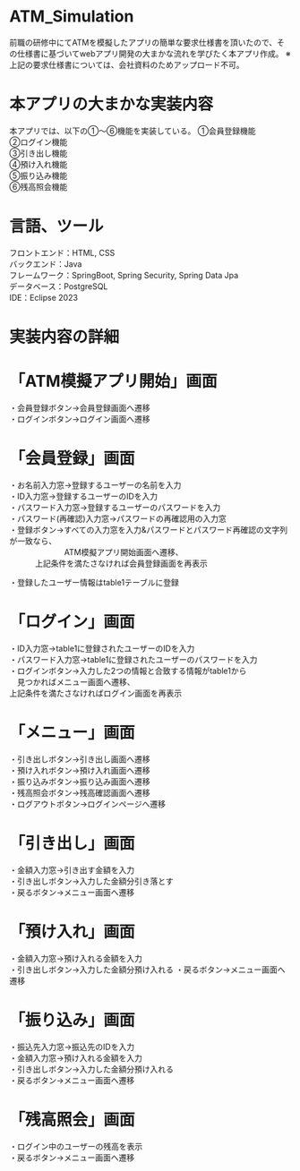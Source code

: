 # ATM_Simulation  
前職の研修中にてATMを模擬したアプリの簡単な要求仕様書を頂いたので、その仕様書に基づいてwebアプリ開発の大まかな流れを学びたく本アプリ作成。
※上記の要求仕様書については、会社資料のためアップロード不可。

# 本アプリの大まかな実装内容
本アプリでは、以下の①～⑥機能を実装している。
①会員登録機能  
②ログイン機能  
③引き出し機能  
④預け入れ機能  
⑤振り込み機能  
⑥残高照会機能  

# 言語、ツール
フロントエンド：HTML, CSS  
バックエンド：Java  
フレームワーク：SpringBoot, Spring Security, Spring Data Jpa  
データベース：PostgreSQL  
IDE：Eclipse 2023  

# 実装内容の詳細
# 「ATM模擬アプリ開始」画面  
・会員登録ボタン→会員登録画面へ遷移  
・ログインボタン→ログイン画面へ遷移  

# 「会員登録」画面  
・お名前入力窓→登録するユーザーの名前を入力  
・ID入力窓→登録するユーザーのIDを入力  
・パスワード入力窓→登録するユーザーのパスワードを入力  
・パスワード(再確認)入力窓→パスワードの再確認用の入力窓  
・登録ボタン→すべての入力窓を入力&パスワードとパスワード再確認の文字列が一致なら、  
　　　　　　　ATM模擬アプリ開始画面へ遷移、  
       　　　 上記条件を満たさなければ会員登録画面を再表示  
           
・登録したユーザー情報はtable1テーブルに登録  

# 「ログイン」画面  
・ID入力窓→table1に登録されたユーザーのIDを入力  
・パスワード入力窓→table1に登録されたユーザーのパスワードを入力  
・ログインボタン→入力した2つの情報と合致する情報がtable1から  
　見つかればメニュー画面へ遷移、  
  上記条件を満たさなければログイン画面を再表示  

# 「メニュー」画面  
・引き出しボタン→引き出し画面へ遷移  
・預け入れボタン→預け入れ画面へ遷移  
・振り込みボタン→振り込み画面へ遷移  
・残高照会ボタン→残高確認画面へ遷移  
・ログアウトボタン→ログインページへ遷移  

# 「引き出し」画面  
・金額入力窓→引き出す金額を入力  
・引き出しボタン→入力した金額分引き落とす  
・戻るボタン→メニュー画面へ遷移  

# 「預け入れ」画面  
・金額入力窓→預け入れる金額を入力  
・引き出しボタン→入力した金額分預け入れる
・戻るボタン→メニュー画面へ遷移  

# 「振り込み」画面  
・振込先入力窓→振込先のIDを入力  
・金額入力窓→預け入れる金額を入力  
・引き出しボタン→入力した金額分預け入れる  
・戻るボタン→メニュー画面へ遷移  

# 「残高照会」画面  
・ログイン中のユーザーの残高を表示  
・戻るボタン→メニュー画面へ遷移  
